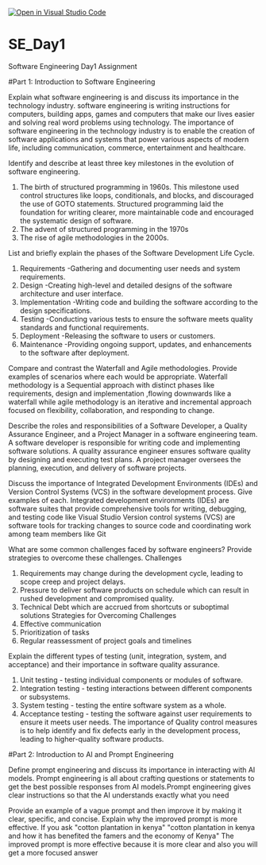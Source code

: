 [![Open in Visual Studio Code](https://classroom.github.com/assets/open-in-vscode-2e0aaae1b6195c2367325f4f02e2d04e9abb55f0b24a779b69b11b9e10269abc.svg)](https://classroom.github.com/online_ide?assignment_repo_id=17021891&assignment_repo_type=AssignmentRepo)
# SE_Day1
Software Engineering Day1 Assignment

#Part 1: Introduction to Software Engineering

Explain what software engineering is and discuss its importance in the technology industry.
software engineering is writing instructions for computers, building apps, games and computers that make our lives easier and solving real word problems using technology. The importance of software engineering in the technology industry is to enable the creation of software applications and systems that power various aspects of modern life, including communication, commerce, entertainment and healthcare.

Identify and describe at least three key milestones in the evolution of software engineering.
1. The birth of structured programming in 1960s. This milestone used control structures like loops, conditionals, and blocks, and discouraged the use of GOTO statements. Structured programming laid the foundation for writing clearer, more maintainable code and encouraged the systematic design of software. 
2. The advent of structured programming in the 1970s
3. The rise of agile methodologies in the 2000s.



List and briefly explain the phases of the Software Development Life Cycle.
1. Requirements -Gathering and documenting user needs and system requirements.
2. Design -Creating high-level and detailed designs of the software architecture and user interface.
3. Implementation -Writing code and building the software according to the design specifications.
4. Testing -Conducting various tests to ensure the software meets quality standards and functional requirements.
5. Deployment -Releasing the software to users or customers.
6.  Maintenance -Providing ongoing support, updates, and enhancements to the software after deployment.


Compare and contrast the Waterfall and Agile methodologies. Provide examples of scenarios where each would be appropriate.
 Waterfall methodology is a Sequential approach with distinct phases like requirements, design and implementation ,flowing downwards like a waterfall while agile methodology is an iterative and incremental approach focused on flexibility, collaboration, and responding to change.


Describe the roles and responsibilities of a Software Developer, a Quality Assurance Engineer, and a Project Manager in a software engineering team.
 A software developer is responsible for writing code and implementing software solutions.
A quality assurance engineer ensures software quality by designing and executing test plans.
A project manager oversees the planning, execution, and delivery of software projects.

Discuss the importance of Integrated Development Environments (IDEs) and Version Control Systems (VCS) in the software development process. Give examples of each.
Integrated development environments (IDEs) are software suites that provide comprehensive tools for writing, debugging, and testing code like Visual Studio
Version control systems (VCS) are software tools for tracking changes to source code and coordinating work among team members like Git
  

What are some common challenges faced by software engineers? Provide strategies to overcome these challenges.
 Challenges
1. Requirements may change during the development cycle, leading to scope creep and project delays.
2. Pressure to deliver software products on schedule which can result in rushed development and compromised quality.
3. Technical Debt which are accrued from shortcuts or suboptimal solutions
Strategies for Overcoming Challenges
1. Effective communication
2. Prioritization of tasks
3. Regular reassessment of project goals and timelines


Explain the different types of testing (unit, integration, system, and acceptance) and their importance in software quality assurance.
1. Unit testing - testing individual components or modules of software.
2. Integration testing - testing interactions between different components or subsystems.
3. System testing - testing the entire software system as a whole.
4. Acceptance testing - testing the software against user requirements to ensure it meets user needs.
The importance of Quality control measures is to help identify and fix defects early in the development process, leading to higher-quality software products.


#Part 2: Introduction to AI and Prompt Engineering


Define prompt engineering and discuss its importance in interacting with AI models.
Prompt engineering is all about crafting questions or statements to get the best possible responses from AI models.Prompt engineering gives clear instructions so that the AI understands exactly what you need 


Provide an example of a vague prompt and then improve it by making it clear, specific, and concise. Explain why the improved prompt is more effective.
If you ask "cotton plantation in kenya" 
"cotton plantation in kenya and how it has benefited the famers and the economy of Kenya"
The improved prompt is more effective because it is more clear and also you will get a more focused answer
